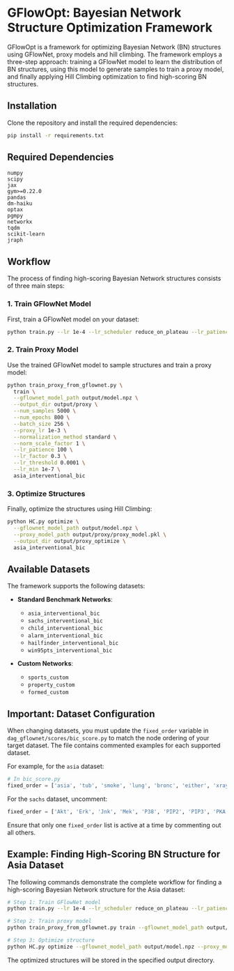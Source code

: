 # GFlowOpt: Bayesian Network Structure Optimization Framework

GFlowOpt is a framework for optimizing Bayesian Network (BN) structures using GFlowNet, proxy models and hill climbing. The framework employs a three-step approach: training a GFlowNet model to learn the distribution of BN structures, using this model to generate samples to train a proxy model, and finally applying Hill Climbing optimization to find high-scoring BN structures.

## Installation

Clone the repository and install the required dependencies:

```bash
pip install -r requirements.txt
```

## Required Dependencies

```
numpy
scipy
jax
gym>=0.22.0
pandas
dm-haiku
optax
pgmpy
networkx
tqdm
scikit-learn
jraph
```

## Workflow

The process of finding high-scoring Bayesian Network structures consists of three main steps:

### 1. Train GFlowNet Model

First, train a GFlowNet model on your dataset:

```bash
python train.py --lr 1e-4 --lr_scheduler reduce_on_plateau --lr_patience 100 --lr_factor 0.3 --lr_min 1e-7 --batch_size 256 asia_interventional_bic
```

### 2. Train Proxy Model

Use the trained GFlowNet model to sample structures and train a proxy model:

```bash
python train_proxy_from_gflownet.py \
  train \
  --gflownet_model_path output/model.npz \
  --output_dir output/proxy \
  --num_samples 5000 \
  --num_epochs 800 \
  --batch_size 256 \
  --proxy_lr 1e-3 \
  --normalization_method standard \
  --norm_scale_factor 1 \
  --lr_patience 100 \
  --lr_factor 0.3 \
  --lr_threshold 0.0001 \
  --lr_min 1e-7 \
  asia_interventional_bic
```

### 3. Optimize Structures

Finally, optimize the structures using Hill Climbing:

```bash
python HC.py optimize \
  --gflownet_model_path output/model.npz \
  --proxy_model_path output/proxy/proxy_model.pkl \
  --output_dir output/proxy_optimize \
  asia_interventional_bic
```

## Available Datasets

The framework supports the following datasets:

- **Standard Benchmark Networks**:
  - `asia_interventional_bic`
  - `sachs_interventional_bic`
  - `child_interventional_bic`
  - `alarm_interventional_bic`
  - `hailfinder_interventional_bic`
  - `win95pts_interventional_bic`

- **Custom Networks**:
  - `sports_custom`
  - `property_custom`
  - `formed_custom`

## Important: Dataset Configuration

When changing datasets, you must update the `fixed_order` variable in `dag_gflownet/scores/bic_score.py` to match the node ordering of your target dataset. The file contains commented examples for each supported dataset.

For example, for the `asia` dataset:

```python
# In bic_score.py
fixed_order = ['asia', 'tub', 'smoke', 'lung', 'bronc', 'either', 'xray', 'dysp']
```

For the `sachs` dataset, uncomment:

```python
fixed_order = ['Akt', 'Erk', 'Jnk', 'Mek', 'P38', 'PIP2', 'PIP3', 'PKA', 'PKC', 'Plcg', 'Raf']
```

Ensure that only one `fixed_order` list is active at a time by commenting out all others.

## Example: Finding High-Scoring BN Structure for Asia Dataset

The following commands demonstrate the complete workflow for finding a high-scoring Bayesian Network structure for the Asia dataset:

```bash
# Step 1: Train GFlowNet model
python train.py --lr 1e-4 --lr_scheduler reduce_on_plateau --lr_patience 100 --lr_factor 0.3 --lr_min 1e-7 --batch_size 256 asia_interventional_bic

# Step 2: Train proxy model
python train_proxy_from_gflownet.py train --gflownet_model_path output/model.npz --output_dir output/proxy --num_samples 5000 --num_epochs 800 --batch_size 256 --proxy_lr 1e-3 --normalization_method standard --norm_scale_factor 1 --lr_patience 100 --lr_factor 0.3 --lr_threshold 0.0001 --lr_min 1e-7 asia_interventional_bic

# Step 3: Optimize structure
python HC.py optimize --gflownet_model_path output/model.npz --proxy_model_path output/proxy/proxy_model.pkl --output_dir output/proxy_optimize asia_interventional_bic
```

The optimized structures will be stored in the specified output directory.
